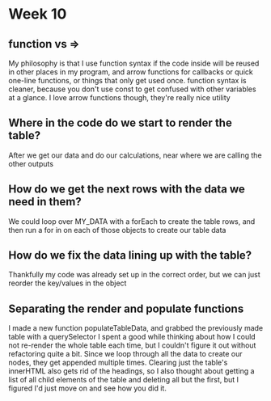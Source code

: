 # Week 10

## function vs =>

My philosophy is that I use function syntax if the code inside will be reused in other places in my program, and arrow functions 
for callbacks or quick one-line functions, or things that only get used once. function syntax is cleaner, because you don't use const to get 
confused with other variables at a glance. I love arrow functions though, they're really nice utility

## Where in the code do we start to render the table?

After we get our data and do our calculations, near where we are calling the other outputs

## How do we get the next rows with the data we need in them?

We could loop over MY_DATA with a forEach to create the table rows, and then run a for in on each of those objects to create our table data

## How do we fix the data lining up with the table?

Thankfully my code was already set up in the correct order, but we can just reorder the key/values in the object

## Separating the render and populate functions

I made a new function populateTableData, and grabbed the previously made table with a querySelector
I spent a good while thinking about how I could not re-render the whole table each time, but I couldn't
figure it out without refactoring quite a bit. Since we loop through all the data to create our nodes, they get appended multiple times. Clearing just the table's innerHTML also gets rid of the headings, so I also thought about getting a list of all child elements of the table and deleting all but the first, but I figured I'd just move on and see how you did it. 